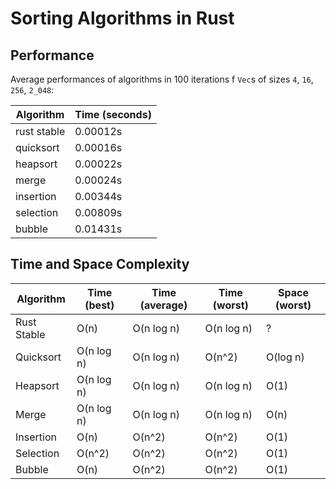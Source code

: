 # Sorting Algorithms in Rust

## Performance

Average performances of algorithms in 100 iterations f `Vec`s of sizes `4`, `16`, `256`, `2_048`:

| Algorithm    | Time (seconds) |
| ------------ | -------------- |
| rust stable  | 0.00012s       |
| quicksort    | 0.00016s       |
| heapsort     | 0.00022s       |
| merge        | 0.00024s       |
| insertion    | 0.00344s       |
| selection    | 0.00809s       |
| bubble       | 0.01431s       |

## Time and Space Complexity

| Algorithm    | Time (best)   | Time (average) | Time (worst)  | Space (worst) |
| ------------ | ------------- | -------------- | ------------- | ------------- |
| Rust Stable  | O(n)          | O(n log n)     | O(n log n)    | ?             |
| Quicksort    | O(n log n)    | O(n log n)     | O(n^2)        | O(log n)      |
| Heapsort     | O(n log n)    | O(n log n)     | O(n log n)    | O(1)          |
| Merge        | O(n log n)    | O(n log n)     | O(n log n)    | O(n)          |
| Insertion    | O(n)          | O(n^2)         | O(n^2)        | O(1)          |
| Selection    | O(n^2)        | O(n^2)         | O(n^2)        | O(1)          |
| Bubble       | O(n)          | O(n^2)         | O(n^2)        | O(1)          |
